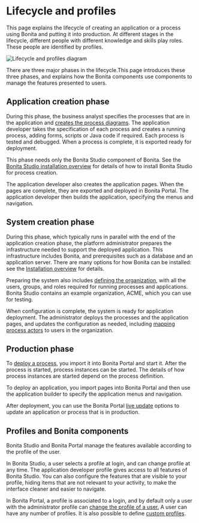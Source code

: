 # Lifecycle and profiles

This page explains the lifecycle of creating an application or a process using Bonita and putting it into production. At different stages in the lifecycle, different people with different knowledge and skills play roles. These people are identified by profiles.

  ![Lifecycle and profiles diagram](images/images-6_0/lifecycle-app.png)
  
There are three major phases in the lifecycle.This page introduces these three phases, and explains how the Bonita components use components to manage the features presented to users.

## Application creation phase

During this phase, the business analyst specifies the processes that are in the application and [creates the process diagrams](diagram-overview.md). The application developer takes the specification of each process and creates a running process, adding forms, scripts or Java code if required. Each process is tested and debugged. When a process is complete, it is exported ready for deployment. 

This phase needs only the Bonita Studio component of Bonita. See the [Bonita Studio installation overview](bonita-bpm-studio-installation.md) for details of how to install Bonita Studio for process creation.

The application developer also creates the application pages. When the pages are complete, they are exported and deployed in Bonita Portal. The application developer then builds the application, specifying the menus and navigation.

## System creation phase

During this phase, which typically runs in parallel with the end of the application creation phase, the platform administrator prepares
the infrastructure needed to support the deployed application. This infrastructure includes Bonita, and prerequisites such as a
database and an application server. There are many options for how Bonita can be installed: see the [Installation overview](bonita-bpm-installation-overview.md) for details.

Preparing the system also includes [defining the organization](organization-overview.md), with all the users, groups, and roles required for running processes and applications. Bonita Studio contains an example organization, ACME, which you can use for testing.

When configuration is complete, the system is ready for application deployment. The administrator deploys the processes and the application pages, and updates the configuration as needed, including [mapping process actors](actors.md) to users in the organization.

## Production phase

To [deploy a process](processes.md), you import it into Bonita Portal and start it. After the process is started, process instances can be started. The details of how process instances are started depend on the process definition.

To deploy an application, you import pages into Bonita Portal and then use the application builder to specify the application menus and navigation. 

After deployment, you can use the Bonita Portal [live update](live-update.md) options to update an application or process that is in production.

## Profiles and Bonita components

Bonita Studio and Bonita Portal manage the features available according to the profile of the user.

In Bonita Studio, a user selects a profile at login, and can change profile at any time. The application developer profile gives access to all features of Bonita Studio. You can also configure the features that are visible to your profile, hiding items that are not relevant to your activity, to make the interface cleaner and easier to navigate.

In Bonita Portal, a profile is associated to a login, and by default only a user with the administrator profile can [change the profile of a user.](profiles-overview.md) A user can have any number of profiles. It is also possible to define [custom profiles](custom-profiles.md).
